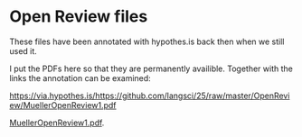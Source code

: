 # Open Review files

These files have been annotated with hypothes.is back then when we still used it.

I put the PDFs here so that they are permanently availible. Together with the links the annotation can be examined:

https://via.hypothes.is/https://github.com/langsci/25/raw/master/OpenReview/MuellerOpenReview1.pdf

[MuellerOpenReview1.pdf](https://via.hypothes.is/https://github.com/langsci/25/raw/master/OpenReview/MuellerOpenReview1.pdf).